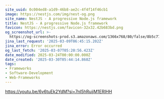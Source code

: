 ```yaml
---
site_uuid: 0c004ed8-a1d9-46b8-ae2c-4f4f14f46cb1
image: https://nestjs.com/img/nest-og.png
site_name: NestJS - A progressive Node.js framework
title: NestJS - A progressive Node.js framework
favicon: https://nestjs.com/favicon-32x32.42b683bd.png
og_screenshot_url: >-
  https://og-screenshots-prod.s3.amazonaws.com/1366x768/80/false/8b5c77aabe1ebea726832351cbaa511b1a686426c96e5616361d55601ff3a918.jpeg
jina_last_request: '2025-03-09T06:45:15.202Z'
jina_error: Error occurred
og_last_fetch: '2025-03-07T05:20:56.423Z'
date_modified: 2025-03-24T00:00:00.000Z
date_created: '2025-03-30T05:44:14.868Z'
tags:
- Frameworks
- Software-Development
- Web-Frameworks
---
```










https://youtu.be/6v6tuEk2YdM?si=7nI5hRuijM1ERIHH
